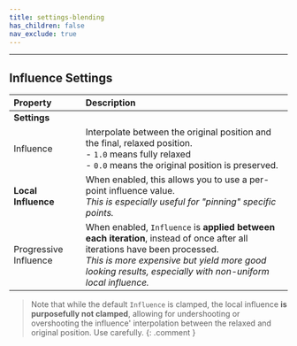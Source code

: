 ```yaml
---
title: settings-blending
has_children: false
nav_exclude: true
---
```


---
## Influence Settings

| Property       | Description          |
|:-------------|:------------------|
|**Settings**||
| Influence | Interpolate between the original position and the final, relaxed position.<br>- `1.0` means fully relaxed<br>- `0.0` means the original position is preserved.  |
| **Local Influence** | When enabled, this allows you to use a per-point influence value.<br>*This is especially useful for "pinning" specific points.*|
| Progressive Influence | When enabled, `Influence` is **applied between each iteration**, instead of once after all iterations have been processed.<br>*This is more expensive but yield more good looking results, especially with non-uniform local influence.*|

>Note that while the default `Influence` is clamped, the local influence **is purposefully not clamped**, allowing for undershooting or overshooting the influence' interpolation between the relaxed and original position. Use carefully.
{: .comment }